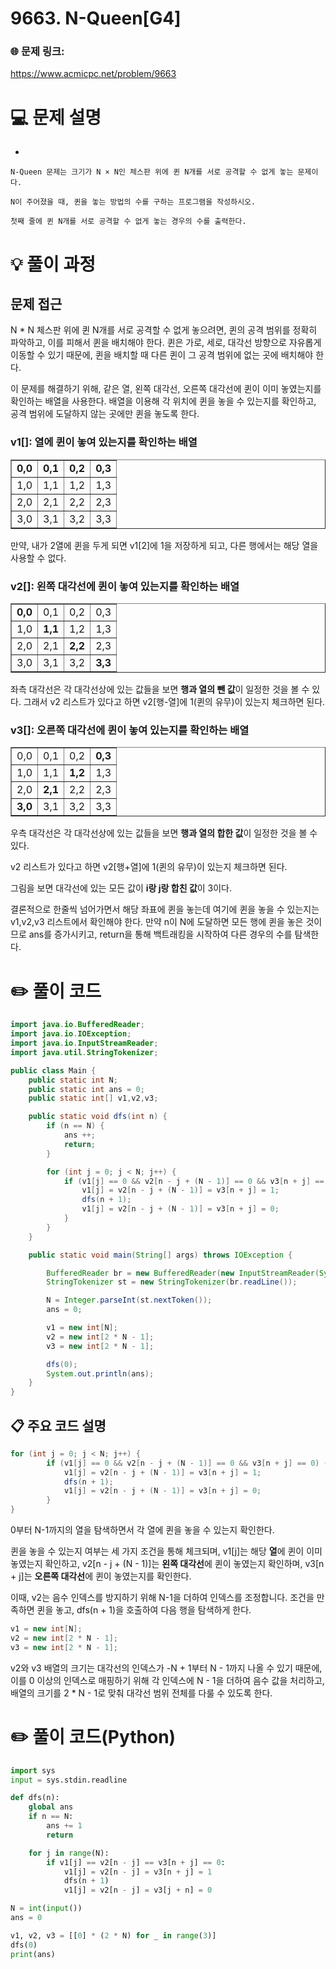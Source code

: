 # 9663. N-Queen[G4]

### 🌐 문제 링크:

https://www.acmicpc.net/problem/9663

# 💻 문제 설명

- 
    
    N-Queen 문제는 크기가 N × N인 체스판 위에 퀸 N개를 서로 공격할 수 없게 놓는 문제이다.
    
    N이 주어졌을 때, 퀸을 놓는 방법의 수를 구하는 프로그램을 작성하시오.
    
    첫째 줄에 퀸 N개를 서로 공격할 수 없게 놓는 경우의 수를 출력한다.
    

# **💡 풀이 과정**

## 문제 접근

N * N 체스판 위에 퀸 N개를 서로 공격할 수 없게 놓으려면, 퀸의 공격 범위를 정확히 파악하고, 이를 피해서 퀸을 배치해야 한다. 퀸은 가로, 세로, 대각선 방향으로 자유롭게 이동할 수 있기 때문에, 퀸을 배치할 때 다른 퀸이 그 공격 범위에 없는 곳에 배치해야 한다.

이 문제를 해결하기 위해, 같은 열, 왼쪽 대각선, 오른쪽 대각선에 퀸이 이미 놓였는지를 확인하는 배열을 사용한다. 배열을 이용해 각 위치에 퀸을 놓을 수 있는지를 확인하고, 공격 범위에 도달하지 않는 곳에만 퀸을 놓도록 한다.

### **v1[]**: **열**에 퀸이 놓여 있는지를 확인하는 배열

<table border="1">
  <tr>
    <td><strong>0,0</strong></td>
    <td><strong>0,1</strong></td>
    <td><strong>0,2</strong></td>
    <td><strong>0,3</strong></td>
  </tr>
  <tr>
    <td>1,0</td>
    <td>1,1</td>
    <td>1,2</td>
    <td>1,3</td>
  </tr>
  <tr>
    <td>2,0</td>
    <td>2,1</td>
    <td>2,2</td>
    <td>2,3</td>
  </tr>
  <tr>
    <td>3,0</td>
    <td>3,1</td>
    <td>3,2</td>
    <td>3,3</td>
  </tr>
</table>



만약, 내가 2열에 퀸을 두게 되면 v1[2]에 1을 저장하게 되고, 다른 행에서는 해당 열을 사용할 수 없다.

### v2[]: **왼쪽 대각선**에 퀸이 놓여 있는지를 확인하는 배열

<table border="1">
  <tr>
    <td><strong>0,0</strong></td>
    <td>0,1</td>
    <td>0,2</td>
    <td>0,3</td>
  </tr>
  <tr>
    <td>1,0</td>
    <td><strong>1,1</strong></td>
    <td>1,2</td>
    <td>1,3</td>
  </tr>
  <tr>
    <td>2,0</td>
    <td>2,1</td>
    <td><strong>2,2</strong></td>
    <td>2,3</td>
  </tr>
  <tr>
    <td>3,0</td>
    <td>3,1</td>
    <td>3,2</td>
    <td><strong>3,3</strong></td>
  </tr>
</table>




좌측 대각선은 각 대각선상에 있는 값들을 보면 **행과 열의 뺀 값**이 일정한 것을 볼 수 있다. 그래서 v2 리스트가 있다고 하면 v2[행-열]에 1(퀸의 유무)이 있는지 체크하면 된다.

### v3[]: **오른쪽 대각선**에 퀸이 놓여 있는지를 확인하는 배열

<table border="1">
  <tr>
    <td>0,0</td>
    <td>0,1</td>
    <td>0,2</td>
    <td><strong>0,3</strong></td>
  </tr>
  <tr>
    <td>1,0</td>
    <td>1,1</td>
    <td><strong>1,2</strong></td>
    <td>1,3</td>
  </tr>
  <tr>
    <td>2,0</td>
    <td><strong>2,1</strong></td>
    <td>2,2</td>
    <td>2,3</td>
  </tr>
  <tr>
    <td><strong>3,0</strong></td>
    <td>3,1</td>
    <td>3,2</td>
    <td>3,3</td>
  </tr>
</table>

우측 대각선은 각 대각선상에 있는 값들을 보면 **행과 열의 합한 값**이 일정한 것을 볼 수 있다.

v2 리스트가 있다고 하면 v2[행+열]에 1(퀸의 유무)이 있는지 체크하면 된다.

그림을 보면 대각선에 있는 모든 값이 **i랑 j랑 합친 값**이 3이다. 

결론적으로 한줄씩 넘어가면서 해당 좌표에 퀸을 놓는데 여기에 퀸을 놓을 수 있는지는 v1,v2,v3 리스트에서 확인해야 한다. 만약 n이 N에 도달하면 모든 행에 퀸을 놓은 것이므로 ans를 증가시키고, return을 통해 백트래킹을 시작하여 다른 경우의 수를 탐색한다.

# ✏️ **풀이 코드**

```java
import java.io.BufferedReader;
import java.io.IOException;
import java.io.InputStreamReader;
import java.util.StringTokenizer;

public class Main {
    public static int N;
    public static int ans = 0;
    public static int[] v1,v2,v3;

    public static void dfs(int n) {
        if (n == N) {
            ans ++;
            return;
        }

        for (int j = 0; j < N; j++) {
            if (v1[j] == 0 && v2[n - j + (N - 1)] == 0 && v3[n + j] == 0) {
                v1[j] = v2[n - j + (N - 1)] = v3[n + j] = 1;
                dfs(n + 1);
                v1[j] = v2[n - j + (N - 1)] = v3[n + j] = 0;
            }
        }
    }

    public static void main(String[] args) throws IOException {

        BufferedReader br = new BufferedReader(new InputStreamReader(System.in));
        StringTokenizer st = new StringTokenizer(br.readLine());

        N = Integer.parseInt(st.nextToken());
        ans = 0;

        v1 = new int[N];
        v2 = new int[2 * N - 1];
        v3 = new int[2 * N - 1];

        dfs(0);
        System.out.println(ans);
    }
}

```

## 📋 주요 코드 설명

```java
for (int j = 0; j < N; j++) {
		if (v1[j] == 0 && v2[n - j + (N - 1)] == 0 && v3[n + j] == 0) {
		    v1[j] = v2[n - j + (N - 1)] = v3[n + j] = 1;
		    dfs(n + 1);
		    v1[j] = v2[n - j + (N - 1)] = v3[n + j] = 0;
		}
}
```

0부터 N-1까지의 열을 탐색하면서 각 열에 퀸을 놓을 수 있는지 확인한다. 

퀸을 놓을 수 있는지 여부는 세 가지 조건을 통해 체크되며, v1[j]는 해당 **열**에 퀸이 이미 놓였는지 확인하고, v2[n - j + (N - 1)]는 **왼쪽 대각선**에 퀸이 놓였는지 확인하며, v3[n + j]는 **오른쪽 대각선**에 퀸이 놓였는지를 확인한다. 

이때, v2는 음수 인덱스를 방지하기 위해 N-1을 더하여 인덱스를 조정합니다. 조건을 만족하면 퀸을 놓고, dfs(n + 1)을 호출하여 다음 행을 탐색하게 한다.

```java
v1 = new int[N];
v2 = new int[2 * N - 1];
v3 = new int[2 * N - 1];
```

v2와 v3 배열의 크기는 대각선의 인덱스가 -N + 1부터 N - 1까지 나올 수 있기 때문에, 이를 0 이상의 인덱스로 매핑하기 위해 각 인덱스에 N - 1을 더하여 음수 값을 처리하고, 배열의 크기를 2 * N - 1로 맞춰 대각선 범위 전체를 다룰 수 있도록 한다.

# ✏️ **풀이 코드(Python)**

```python
import sys
input = sys.stdin.readline

def dfs(n):
    global ans
    if n == N:
        ans += 1
        return

    for j in range(N):
        if v1[j] == v2[n - j] == v3[n + j] == 0:
            v1[j] = v2[n - j] = v3[n + j] = 1
            dfs(n + 1)
            v1[j] = v2[n - j] = v3[j + n] = 0

N = int(input())
ans = 0

v1, v2, v3 = [[0] * (2 * N) for _ in range(3)]
dfs(0)
print(ans)
```
